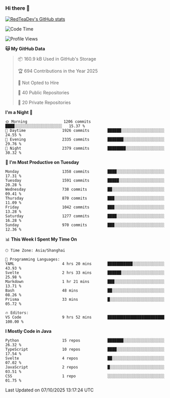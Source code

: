 ### Hi there 👋

<!--
**RedTeaDev/RedTeaDev** is a ✨ _special_ ✨ repository because its `README.md` (this file) appears on your GitHub profile.

Here are some ideas to get you started:

- 🔭 I’m currently working on ...
- 🌱 I’m currently learning ...
- 👯 I’m looking to collaborate on ...
- 🤔 I’m looking for help with ...
- 💬 Ask me about ...
- 📫 How to reach me: ...
- 😄 Pronouns: ...
- ⚡ Fun fact: ...
-->

<!--
[![wakatime](https://wakatime.com/badge/user/6b101ed0-04c0-4490-9283-eb61f2efff96.svg)](https://wakatime.com/@6b101ed0-04c0-4490-9283-eb61f2efff96)
!-->

[![RedTeaDev's GitHub stats](https://github-readme-stats.vercel.app/api?username=RedTeaDev\&include_all_commits=true)](https://github.com/anuraghazra/github-readme-stats)
<!--
[![willianrod's wakatime stats](https://github-readme-stats.vercel.app/api/wakatime?username=RedTeaDev)](https://github.com/anuraghazra/github-readme-stats)
!-->
<!--START_SECTION:waka-->
![Code Time](http://img.shields.io/badge/Code%20Time-3%2C547%20hrs-blue)

![Profile Views](http://img.shields.io/badge/Profile%20Views-0-blue)

**🐱 My GitHub Data** 

> 📦 160.9 kB Used in GitHub's Storage 
 > 
> 🏆 694 Contributions in the Year 2025
 > 
> 🚫 Not Opted to Hire
 > 
> 📜 40 Public Repositories 
 > 
> 🔑 20 Private Repositories 
 > 
**I'm a Night 🦉** 

```text
🌞 Morning                1206 commits        ████░░░░░░░░░░░░░░░░░░░░░   15.37 % 
🌆 Daytime                1926 commits        ██████░░░░░░░░░░░░░░░░░░░   24.55 % 
🌃 Evening                2335 commits        ███████░░░░░░░░░░░░░░░░░░   29.76 % 
🌙 Night                  2379 commits        ████████░░░░░░░░░░░░░░░░░   30.32 % 
```
📅 **I'm Most Productive on Tuesday** 

```text
Monday                   1358 commits        ████░░░░░░░░░░░░░░░░░░░░░   17.31 % 
Tuesday                  1591 commits        █████░░░░░░░░░░░░░░░░░░░░   20.28 % 
Wednesday                738 commits         ██░░░░░░░░░░░░░░░░░░░░░░░   09.41 % 
Thursday                 870 commits         ███░░░░░░░░░░░░░░░░░░░░░░   11.09 % 
Friday                   1042 commits        ███░░░░░░░░░░░░░░░░░░░░░░   13.28 % 
Saturday                 1277 commits        ████░░░░░░░░░░░░░░░░░░░░░   16.28 % 
Sunday                   970 commits         ███░░░░░░░░░░░░░░░░░░░░░░   12.36 % 
```


📊 **This Week I Spent My Time On** 

```text
🕑︎ Time Zone: Asia/Shanghai

💬 Programming Languages: 
YAML                     4 hrs 20 mins       ███████████░░░░░░░░░░░░░░   43.93 % 
Svelte                   2 hrs 33 mins       ██████░░░░░░░░░░░░░░░░░░░   25.98 % 
Markdown                 1 hr 21 mins        ███░░░░░░░░░░░░░░░░░░░░░░   13.71 % 
Bash                     48 mins             ██░░░░░░░░░░░░░░░░░░░░░░░   08.26 % 
Prisma                   33 mins             █░░░░░░░░░░░░░░░░░░░░░░░░   05.72 % 

🔥 Editors: 
VS Code                  9 hrs 52 mins       █████████████████████████   100.00 % 
```

**I Mostly Code in Java** 

```text
Python                   15 repos            ███████░░░░░░░░░░░░░░░░░░   26.32 % 
TypeScript               10 repos            ████░░░░░░░░░░░░░░░░░░░░░   17.54 % 
Svelte                   4 repos             ██░░░░░░░░░░░░░░░░░░░░░░░   07.02 % 
JavaScript               2 repos             █░░░░░░░░░░░░░░░░░░░░░░░░   03.51 % 
CSS                      1 repo              ░░░░░░░░░░░░░░░░░░░░░░░░░   01.75 % 
```




 Last Updated on 07/10/2025 13:17:24 UTC
<!--END_SECTION:waka-->


